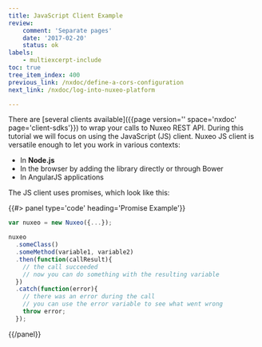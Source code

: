 ```yaml
---
title: JavaScript Client Example
review:
    comment: 'Separate pages'
    date: '2017-02-20'
    status: ok
labels:
    - multiexcerpt-include
toc: true
tree_item_index: 400
previous_link: /nxdoc/define-a-cors-configuration
next_link: /nxdoc/log-into-nuxeo-platform

---
```


There are [several clients available]({{page version='' space='nxdoc' page='client-sdks'}}) to wrap your calls to Nuxeo REST API. During this tutorial we will focus on using the JavaScript (JS) client. Nuxeo JS client is versatile enough to let you work in various contexts:

*   In **Node.js**
*   In the browser by adding the library directly or through Bower
*   In AngularJS applications

The JS client uses promises, which look like this:

{{#> panel type='code' heading='Promise Example'}}

```javascript
var nuxeo = new Nuxeo({...});

nuxeo
  .someClass()
  .someMethod(variable1, variable2)
  .then(function(callResult){
    // the call succeeded
    // now you can do something with the resulting variable
  })
  .catch(function(error){
    // there was an error during the call
    // you can use the error variable to see what went wrong
    throw error;
  });
```

{{/panel}}
